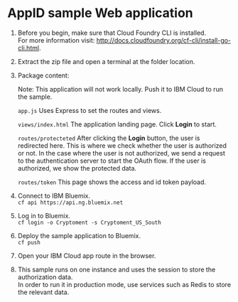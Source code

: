 # AppID sample Web application
1. Before you begin, make sure that Cloud Foundry CLI is installed.
   <br />For more information visit: http://docs.cloudfoundry.org/cf-cli/install-go-cli.html.

2. Extract the zip file and open a terminal at the folder location.

3. Package content:

    Note: This application will not work locally. Push it to IBM Cloud to run the sample.

    ```app.js```  Uses Express to set the routes and views.

	```views/index.html```  The application landing page. Click **Login** to start.

	```routes/protecteted```  After clicking the **Login** button, the user is redirected here. This is where
	we check whether the user is authorized or not. In  the case where the user is not authorized, we send a request to the
	authentication server to start the OAuth flow. If the user is authorized, we show the protected data.

	```routes/token```  This page shows the access and id token payload.


4. Connect to IBM Bluemix.
    <br />```cf api https://api.ng.bluemix.net```

5. Log in to Bluemix.
    <br />```cf login -o Cryptoment -s Cryptoment_US_South```

6. Deploy the sample application to Bluemix.
   <br />```cf push```

7. Open your IBM Cloud app route in the browser.

8. This sample runs on one instance and uses the session to store the authorization data.
   <br />In order to run it in production mode, use services such as Redis to store the relevant data.
